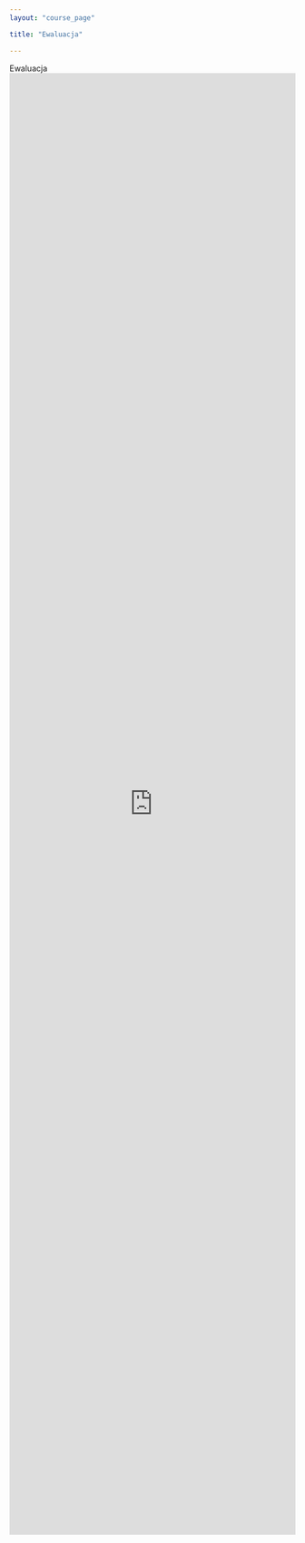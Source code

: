 ```yaml
---
layout: "course_page"

title: "Ewaluacja"

---
```


<div class="text-center screen-title">
Ewaluacja
</div>

<div class="screen-content">
  

   <iframe src="https://docs.google.com/forms/d/e/1FAIpQLScz44jo58H5ESBkqTS4uX0iOed7c46-FL6SRgWZwWGuYvTn1w/viewform?embedded=true" width="100%" height="2572" frameborder="0" marginheight="0" marginwidth="0">Loading...</iframe>
 
 
</div> 
